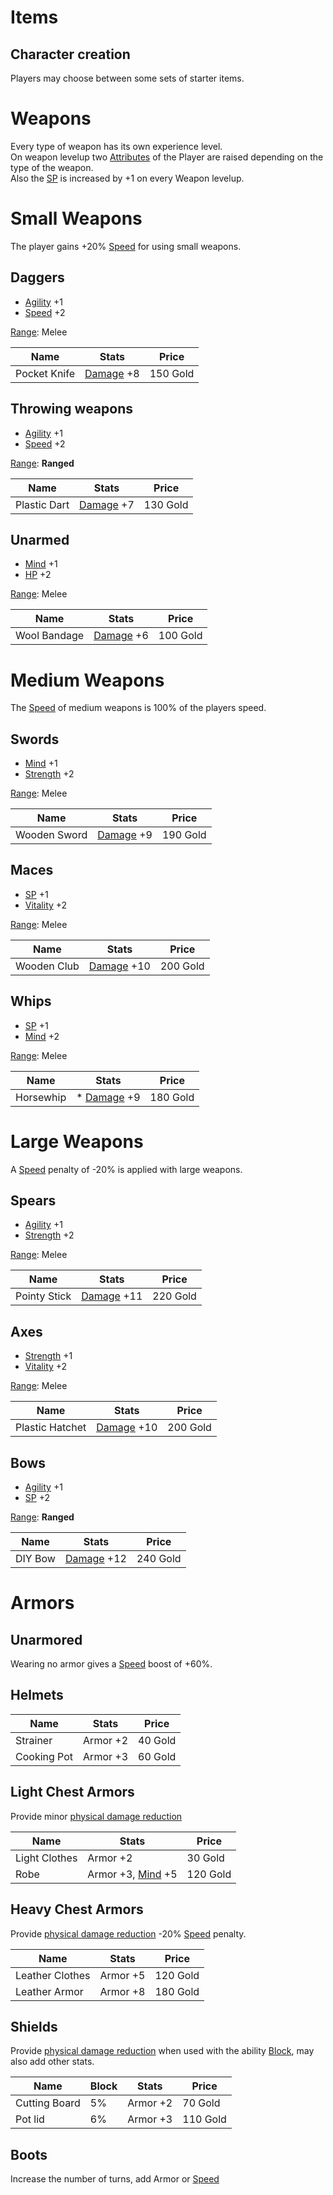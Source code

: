 # Items

## Character creation

Players may choose between some sets of starter items.

# Weapons
Every type of weapon has its own experience level.  
On weapon levelup two [Attributes](attributes.md) of the Player are raised depending on the type of the weapon.  
Also the [SP](attributes.md#skill-points) is increased by +1 on every Weapon levelup.

# Small Weapons
The player gains +20% [Speed](attributes.md#speed) for using small weapons.

## Daggers
* [Agility](attributes.md#agility) +1
* [Speed](attributes.md#speed) +2

[Range](battle_system.md#range): Melee

Name | Stats | Price
-----|-------|------
Pocket Knife | [Damage](attributes.md#physical-damage) +8 | 150 Gold

## Throwing weapons
* [Agility](attributes.md#agility) +1
* [Speed](attributes.md#speed) +2

[Range](battle_system.md#range): **Ranged**

Name | Stats | Price
-----|-------|------
Plastic Dart | [Damage](attributes.md#physical-damage) +7 | 130 Gold

## Unarmed
* [Mind](attributes.md#mind) +1
* [HP](attributes.md#hit-points) +2

[Range](battle_system.md#range): Melee

Name | Stats | Price
-----|-------|------
Wool Bandage | [Damage](attributes.md#physical-damage) +6 | 100 Gold

# Medium Weapons

The [Speed](attributes.md#speed) of medium weapons is 100% of the players speed.

## Swords
* [Mind](attributes.md#mind) +1
* [Strength](attributes.md#strength) +2

[Range](battle_system.md#range): Melee


Name | Stats | Price
-----|-------|------
Wooden Sword | [Damage](attributes.md#physical-damage) +9 | 190 Gold

## Maces
* [SP](attributes.md#skill-points) +1
* [Vitality](attributes.md#vitality) +2

[Range](battle_system.md#range): Melee

Name | Stats | Price
-----|-------|------
Wooden Club | [Damage](attributes.md#physical-damage) +10 | 200 Gold

## Whips
* [SP](attributes.md#skill-points) +1
* [Mind](attributes.md#mind) +2

[Range](battle_system.md#range): Melee

Name | Stats | Price
-----|-------|------
Horsewhip | * [Damage](attributes.md#physical-damage) +9 | 180 Gold

# Large Weapons
A [Speed](attributes.md#speed) penalty of -20% is applied with large weapons.

## Spears
* [Agility](attributes.md#agility) +1
* [Strength](attributes.md#strength) +2

[Range](battle_system.md#range): Melee

Name | Stats | Price
-----|-------|------
Pointy Stick | [Damage](attributes.md#physical-damage) +11 | 220 Gold

## Axes
* [Strength](attributes.md#strength) +1
* [Vitality](attributes.md#vitality) +2

[Range](battle_system.md#range): Melee

Name | Stats | Price
-----|-------|------
Plastic Hatchet | [Damage](attributes.md#physical-damage) +10 | 200 Gold

## Bows
* [Agility](attributes.md#agility) +1
* [SP](attributes.md#skill-points) +2

[Range](battle_system.md#range): **Ranged**

Name | Stats | Price
-----|-------|------
DIY Bow | [Damage](attributes.md#physical-damage) +12 | 240 Gold

# Armors

## Unarmored
Wearing no armor gives a [Speed](attributes.md#speed) boost of +60%.

## Helmets

Name | Stats | Price
-----|-------|------
Strainer | Armor +2 | 40 Gold
Cooking Pot | Armor +3 | 60 Gold

## Light Chest Armors
Provide minor [physical damage reduction](attributes.md#other-attributes)

Name | Stats | Price
-----|-------|------
Light Clothes | Armor +2 | 30 Gold
Robe | Armor +3, [Mind](attributes.md#mind) +5 | 120 Gold

## Heavy Chest Armors
Provide [physical damage reduction](attributes.md#other-attributes)
-20% [Speed](attributes.md#speed) penalty.

Name | Stats | Price
-----|-------|------
Leather Clothes | Armor +5 | 120 Gold
Leather Armor | Armor +8 | 180 Gold

## Shields
Provide [physical damage reduction](attributes.md#other-attributes) when used with the ability [Block](battle_system.md#abilities), may also add other stats.

Name | Block | Stats | Price
-----|-------|-------|------
Cutting Board | 5% | Armor +2 | 70 Gold
Pot lid | 6% | Armor +3 | 110 Gold

## Boots
Increase the number of turns, add Armor or [Speed](attributes.md#speed)
